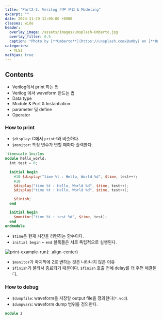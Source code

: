 ```yaml
---
title: "Part2-2. Verilog 기본 문법 & Modeling"
excerpt: ""
date: 2024-11-29 12:00:00 +0900
classes: wide
header:
  overlay_image: /assets/images/unsplash-Umberto.jpg
  overlay_filter: 0.5
  caption: "Photo by [**Umberto**](https://unsplash.com/@umby) on [**Unsplash**](https://unsplash.com/)"
categories:
  - VLSI
mathjax: true
---
```


## Contents

- Verilog에서 print 하는 법
- Verilog 에서 waveform 만드는 법
- Data type
- Module & Port & Instantiation
- parameter 및 define
- Operator

### How to print

- `$display`: C에서 `printf`와 비슷하다.
- `$monitor`: 특정 변수가 변할 때마다 출력한다.

```verilog
`timescale 1ns/1ns
module hello_world;
  int test = 0;
   
  initial begin
    #10 $display("time %t : Hello, World %d", $time, test++);
    #10
    $display("time %t : Hello, World %d", $time, test++);
    $display("time %t : Hello, World %d", $time, test++);

    $finish;
  end

  initial begin
    $monitor("time %t : test %d", $time, test);
  end
endmodule
```

- `$time`은 현재 시간을 리턴하는 함수이다.
- `initial begin` ~ `end` 블록들은 서로 독립적으로 실행된다.

![print-example-run]({{site.baseurl}}/assets/images/2024-11-29-verilog-and-fpga-3/print-example-run.png){: .align-center}  

- `$monitor`가 마지막에 2로 변하는 것은 나타나지 않은 이유
- `$finish`가 불려서 종료되기 때문이다. `$finish` 호출 전에 delay를 더 주면 해결된다.

### How to debug

- `$dumpfile`: waveform을 저장할 output file을 정의한다(`*.vcd`).
- `$dumpvars`: waveform dump 범위를 정의한다.

```verilog
module z
```